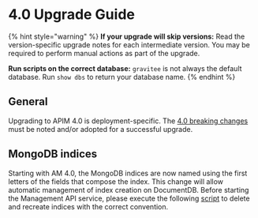 # 4.0 Upgrade Guide

{% hint style="warning" %}
**If your upgrade will skip versions:** Read the version-specific upgrade notes for each intermediate version. You may be required to perform manual actions as part of the upgrade.

**Run scripts on the correct database:** `gravitee` is not always the default database. Run `show dbs` to return your database name.
{% endhint %}

## General

Upgrading to APIM 4.0 is deployment-specific. The [4.0 breaking changes](../../releases-and-changelog/changelogs/am-4.x.x-2023-07-26.md#breaking-changes) must be noted and/or adopted for a successful upgrade.

## MongoDB indices

Starting with AM 4.0, the MongoDB indices are now named using the first letters of the fields that compose the index. This change will allow automatic management of index creation on DocumentDB. Before starting the Management API service, please execute the following [script](https://raw.githubusercontent.com/gravitee-io/gravitee-access-management/d6536c287fd69ab1\[%E2%80%A6]itory-mongodb/src/main/resources/scripts/create-index.js) to delete and recreate indices with the correct convention.
